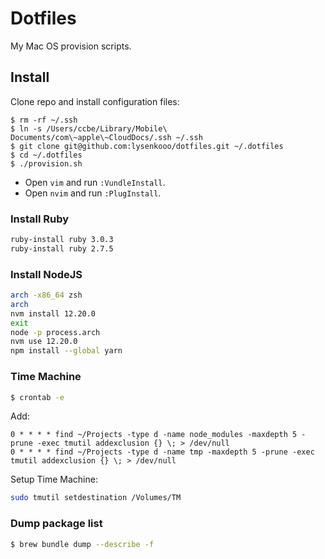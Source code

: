 # Dotfiles

My Mac OS provision scripts.

## Install

Clone repo and install configuration files:
```
$ rm -rf ~/.ssh
$ ln -s /Users/ccbe/Library/Mobile\ Documents/com\~apple\~CloudDocs/.ssh ~/.ssh
$ git clone git@github.com:lysenkooo/dotfiles.git ~/.dotfiles
$ cd ~/.dotfiles
$ ./provision.sh
```

* Open `vim` and run `:VundleInstall`.
* Open `nvim` and run `:PlugInstall`.

### Install Ruby

```sh
ruby-install ruby 3.0.3
ruby-install ruby 2.7.5
```

### Install NodeJS

```sh
arch -x86_64 zsh
arch
nvm install 12.20.0
exit
node -p process.arch
nvm use 12.20.0
npm install --global yarn
```

### Time Machine

```sh
$ crontab -e
```

Add:
```
0 * * * * find ~/Projects -type d -name node_modules -maxdepth 5 -prune -exec tmutil addexclusion {} \; > /dev/null
0 * * * * find ~/Projects -type d -name tmp -maxdepth 5 -prune -exec tmutil addexclusion {} \; > /dev/null
```

Setup Time Machine:

```sh
sudo tmutil setdestination /Volumes/TM
```

### Dump package list

```sh
$ brew bundle dump --describe -f
```
